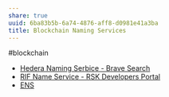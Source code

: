 ```yaml
---
share: true
uuid: 6ba83b5b-6a74-4876-aff8-d0981e41a3ba
title: Blockchain Naming Services
---
```

#blockchain 

* [Hedera Naming Serbice - Brave Search](https://search.brave.com/search?q=Hedera+Naming+Serbice&source=desktop)
* [RIF Name Service - RSK Developers Portal](https://developers.rsk.co/rif/rns/)
* [ENS](/354e7428-f69e-42c5-97dd-92bf18521112)